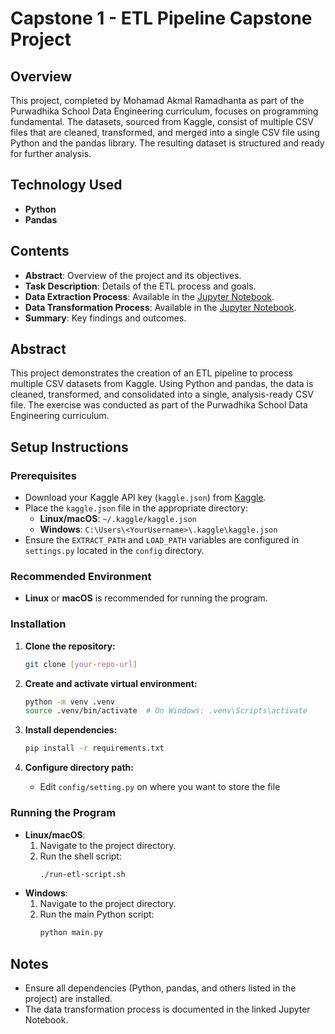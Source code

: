 # Capstone 1 - ETL Pipeline Capstone Project

## Overview

This project, completed by Mohamad Akmal Ramadhanta as part of the Purwadhika School Data Engineering curriculum, focuses on programming fundamental. The datasets, sourced from Kaggle, consist of multiple CSV files that are cleaned, transformed, and merged into a single CSV file using Python and the pandas library. The resulting dataset is structured and ready for further analysis.

## Technology Used
- **Python**
- **Pandas**

## Contents
- **Abstract**: Overview of the project and its objectives.
- **Task Description**: Details of the ETL process and goals.
- **Data Extraction Process**: Available in the [Jupyter Notebook](https://github.com/ramadhantaAkmal/etl-pipeline-capstone-project/blob/main/Extraction.ipynb).
- **Data Transformation Process**: Available in the [Jupyter Notebook](https://github.com/ramadhantaAkmal/etl-pipeline-capstone-project/blob/main/Transformation.ipynb).
- **Summary**: Key findings and outcomes.

## Abstract

This project demonstrates the creation of an ETL pipeline to process multiple CSV datasets from Kaggle. Using Python and pandas, the data is cleaned, transformed, and consolidated into a single, analysis-ready CSV file. The exercise was conducted as part of the Purwadhika School Data Engineering curriculum.

## Setup Instructions

### Prerequisites
- Download your Kaggle API key (`kaggle.json`) from [Kaggle](https://www.kaggle.com).
- Place the `kaggle.json` file in the appropriate directory:
  - **Linux/macOS**: `~/.kaggle/kaggle.json`
  - **Windows**: `C:\Users\<YourUsername>\.kaggle\kaggle.json`
- Ensure the `EXTRACT_PATH` and `LOAD_PATH` variables are configured in `settings.py` located in the `config` directory.

### Recommended Environment
- **Linux** or **macOS** is recommended for running the program.

### Installation
1. **Clone the repository:**
   ```bash
   git clone [your-repo-url]
   ```

2. **Create and activate virtual environment:**
   ```bash
   python -m venv .venv
   source .venv/bin/activate  # On Windows: .venv\Scripts\activate
   ```

3. **Install dependencies:**
   ```bash
   pip install -r requirements.txt
   ```

4. **Configure directory path:**
   - Edit `config/setting.py` on where you want to store the file

### Running the Program
- **Linux/macOS**:
  1. Navigate to the project directory.
  2. Run the shell script:
     ```bash
     ./run-etl-script.sh
     ```
- **Windows**:
  1. Navigate to the project directory.
  2. Run the main Python script:
     ```bash
     python main.py
     ```

## Notes
- Ensure all dependencies (Python, pandas, and others listed in the project) are installed.
- The data transformation process is documented in the linked Jupyter Notebook.
